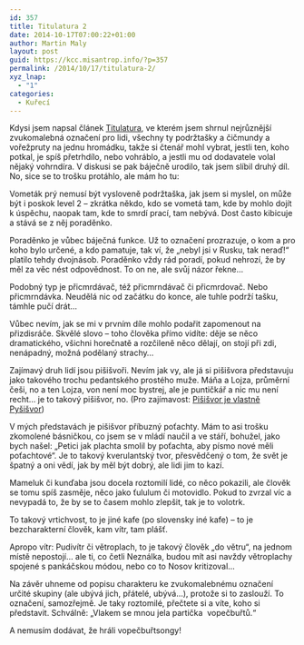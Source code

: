 ```yaml
---
id: 357
title: Titulatura 2
date: 2014-10-17T07:00:22+01:00
author: Martin Maly
layout: post
guid: https://kcc.misantrop.info/?p=357
permalink: /2014/10/17/titulatura-2/
xyz_lnap:
  - "1"
categories:
  - Kuřecí
---
```

Kdysi jsem napsal článek [Titulatura](https://blog.maly.cz/?cmt=1257), ve kterém jsem shrnul nejrůznější zvukomalebná označení pro lidi, všechny ty podržtašky a čičmundy a vořežpruty na jednu hromádku, takže si čtenář mohl vybrat, jestli ten, koho potkal, je spíš přetrhdílo, nebo vohráblo, a jestli mu od dodavatele volal nějaký vohrndíra. V diskusi se pak báječně urodilo, tak jsem slíbil druhý díl. No, sice se to trošku protáhlo, ale mám ho tu:

Vometák prý nemusí být vysloveně podržtaška, jak jsem si myslel, on může být i poskok level 2 &#8211; zkrátka někdo, kdo se vometá tam, kde by mohlo dojít k úspěchu, naopak tam, kde to smrdí prací, tam nebývá. Dost často kibicuje a stává se z něj poraděnko.

Poraděnko je vůbec báječná funkce. Už to označení prozrazuje, o kom a pro koho bylo určené, a kdo pamatuje, tak ví, že &#8222;nebyl jsi v Rusku, tak neraď!&#8220; platilo tehdy dvojnásob. Poraděnko vždy rád poradí, pokud nehrozí, že by měl za věc nést odpovědnost. To on ne, ale svůj názor řekne&#8230;

Podobný typ je přicmrdávač, též přicmrndávač či přicmrdovač. Nebo přicmrndávka. Neudělá nic od začátku do konce, ale tuhle podrží tašku, támhle pučí drát&#8230;

Vůbec nevím, jak se mi v prvním díle mohlo podařit zapomenout na přizdisráče. Skvělé slovo &#8211; toho člověka přímo vidíte: děje se něco dramatického, všichni horečnatě a rozčileně něco dělají, on stojí při zdi, nenápadný, možná podělaný strachy&#8230;

Zajímavý druh lidí jsou pišišvoři. Nevím jak vy, ale já si pišišvora představuju jako takového trochu pedantského prostého muže. Máňa a Lojza, průměrní češi, no a ten Lojza, von není moc bystrej, ale je puntičkář a nic mu není recht&#8230; je to takový pišišvor, no. (Pro zajímavost: [Pišišvor je vlastně Pyšišvor](https://www.e-kniha.com/proc-a-kde-se-vzal-pisisvor.html))

V mých představách je pišišvor příbuzný poťachty. Mám to asi trošku zkomolené básničkou, co jsem se v mládí naučil a ve stáří, bohužel, jako bych našel: &#8222;Petici jak plachta smolil by poťachta, aby písmo nové měli poťachtové&#8220;. Je to takový kverulantský tvor, přesvědčený o tom, že svět je špatný a oni vědí, jak by měl být dobrý, ale lidi jim to kazí.

Mameluk či kunďaba jsou docela roztomilí lidé, co něco pokazili, ale člověk se tomu spíš zasměje, něco jako ťululum či motovidlo. Pokud to zvrzal víc a nevypadá to, že by se to časem mohlo zlepšit, tak je to volotrk.

To takový vrtichvost, to je jiné kafe (po slovensky iné kafe) &#8211; to je bezcharakterní člověk, kam vítr, tam plášť.

Apropo vítr: Pudivítr či větroplach, to je takový člověk &#8222;do větru&#8220;, na jednom místě nepostojí&#8230; ale ti, co četli Neználka, budou mít asi navždy větroplachy spojené s pankáčskou módou, nebo co to Nosov kritizoval&#8230;

Na závěr uhneme od popisu charakteru ke zvukomalebnému označení určité skupiny (ale ubývá jich, přátelé, ubývá&#8230;), protože si to zaslouží. To označení, samozřejmě. Je taky roztomilé, přečtete si a víte, koho si představit. Schválně: &#8222;Vlakem se mnou jela partička  vopečbuřtů.&#8220;

A nemusím dodávat, že hráli vopečbuřtsongy!